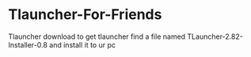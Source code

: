 # Tlauncher-For-Friends
Tlauncher download
to get tlauncher find a file named TLauncher-2.82-Installer-0.8 and install it to ur pc

